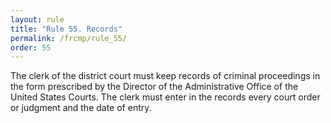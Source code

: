 ```yaml
---
layout: rule
title: "Rule 55. Records"
permalink: /frcmp/rule_55/
order: 55
---
```


The clerk of the district court must keep records of criminal proceedings in the form prescribed by the Director of the Administrative Office of the United States Courts. The clerk must enter in the records every court order or judgment and the date of entry.
